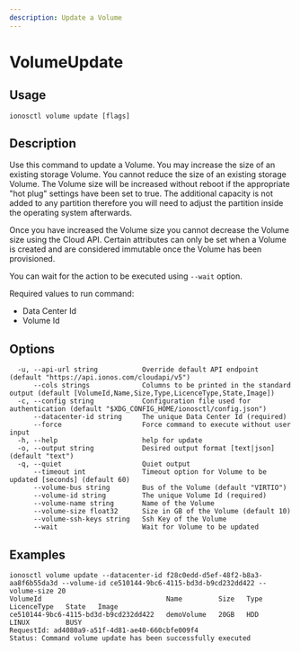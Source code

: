 ```yaml
---
description: Update a Volume
---
```


# VolumeUpdate

## Usage

```text
ionosctl volume update [flags]
```

## Description

Use this command to update a Volume. You may increase the size of an existing storage Volume. You cannot reduce the size of an existing storage Volume. The Volume size will be increased without reboot if the appropriate "hot plug" settings have been set to true. The additional capacity is not added to any partition therefore you will need to adjust the partition inside the operating system afterwards.

Once you have increased the Volume size you cannot decrease the Volume size using the Cloud API. Certain attributes can only be set when a Volume is created and are considered immutable once the Volume has been provisioned.

You can wait for the action to be executed using `--wait` option.

Required values to run command:

* Data Center Id
* Volume Id

## Options

```text
  -u, --api-url string           Override default API endpoint (default "https://api.ionos.com/cloudapi/v5")
      --cols strings             Columns to be printed in the standard output (default [VolumeId,Name,Size,Type,LicenceType,State,Image])
  -c, --config string            Configuration file used for authentication (default "$XDG_CONFIG_HOME/ionosctl/config.json")
      --datacenter-id string     The unique Data Center Id (required)
      --force                    Force command to execute without user input
  -h, --help                     help for update
  -o, --output string            Desired output format [text|json] (default "text")
  -q, --quiet                    Quiet output
      --timeout int              Timeout option for Volume to be updated [seconds] (default 60)
      --volume-bus string        Bus of the Volume (default "VIRTIO")
      --volume-id string         The unique Volume Id (required)
      --volume-name string       Name of the Volume
      --volume-size float32      Size in GB of the Volume (default 10)
      --volume-ssh-keys string   Ssh Key of the Volume
      --wait                     Wait for Volume to be updated
```

## Examples

```text
ionosctl volume update --datacenter-id f28c0edd-d5ef-48f2-b8a3-aa8f6b55da3d --volume-id ce510144-9bc6-4115-bd3d-b9cd232dd422 --volume-size 20
VolumeId                               Name         Size   Type   LicenceType   State   Image
ce510144-9bc6-4115-bd3d-b9cd232dd422   demoVolume   20GB   HDD    LINUX         BUSY    
RequestId: ad4080a9-a51f-4d81-ae40-660cbfe009f4
Status: Command volume update has been successfully executed
```

